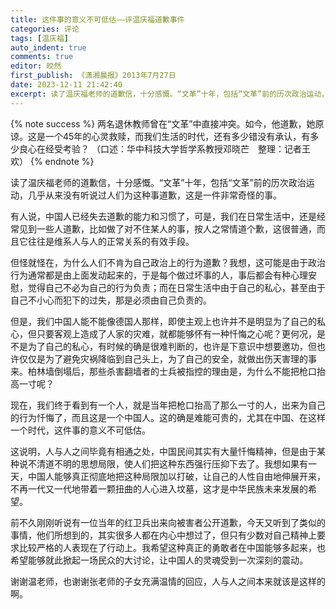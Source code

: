 ```yaml
---
title: 这件事的意义不可低估——评温庆福道歉事件
categories: 评论
tags: [温庆福]
auto_indent: true
comments: true
editor: 皎然
first_publish: 《潇湘晨报》2013年7月27日
date: 2023-12-11 21:42:40
excerpt: 读了温庆福老师的道歉信，十分感慨。“文革”十年，包括“文革”前的历次政治运动，几乎从来没有听说过人们为这种事道歉，这是一件非常奇怪的事。
---
```

{% note success %}
两名退休教师曾在“文革”中直接冲突。如今，他道歉，她原谅。这是一个45年的心灵救赎，而我们生活的时代，还有多少错没有承认，有多少良心在经受考验？
（口述：华中科技大学哲学系教授邓晓芒　整理：记者王欢）
{% endnote %}

读了温庆福老师的道歉信，十分感慨。“文革”十年，包括“文革”前的历次政治运动，几乎从来没有听说过人们为这种事道歉，这是一件非常奇怪的事。

有人说，中国人已经失去道歉的能力和习惯了，可是，我们在日常生活中，还是经常见到一些人道歉，比如做了对不住某人的事，按人之常情道个歉，这很普通，而且它往往是维系人与人的正常关系的有效手段。

但怪就怪在，为什么人们不肯为自己政治上的行为道歉？我想，这可能是由于政治行为通常都是由上面发动起来的，于是每个做过坏事的人，事后都会有种心理安慰，觉得自己不必为自己的行为负责；而在日常生活中由于自己的私心，甚至由于自己不小心而犯下的过失，那是必须由自己负责的。

但是，我们中国人能不能像德国人那样，即使主观上也许并不是明显为了自己的私心，但只要客观上造成了人家的灾难，就都能够怀有一种忏悔之心呢？更何况，是不是为了自己的私心，有时候的确是很难判断的，也许是下意识中想要邀功，但也许仅仅是为了避免灾祸降临到自己头上，为了自己的安全，就做出伤天害理的事来。柏林墙倒塌后，那些杀害翻墙者的士兵被指控的理由是，为什么不能把枪口抬高一寸呢？

现在，我们终于看到有一个人，就是当年把枪口抬高了那么一寸的人，出来为自己的行为忏悔了，而且这是一个中国人。这的确是难能可贵的，尤其在中国、在这样一个时代，这件事的意义不可低估。

这说明，人与人之间毕竟有相通之处，中国民间其实有大量忏悔精神，但是由于某种说不清道不明的思想局限，使人们把这种东西强行压抑下去了。我想如果有一天，中国人能够真正彻底地把这种局限加以打破，让自己的人性自由地伸展开来，不再一代又一代地带着一颗扭曲的人心进入坟墓，这才是中华民族未来发展的希望。

前不久刚刚听说有一位当年的红卫兵出来向被害者公开道歉，今天又听到了类似的事情，他们所想到的，其实很多人都在内心中想过了，但只有少数对自己精神上要求比较严格的人表现在了行动上。我希望这种真正的勇敢者在中国能够多起来，也希望能够就此掀起一场民众的大讨论，让中国人的灵魂受到一次深刻的震动。

谢谢温老师，也谢谢张老师的子女充满温情的回应，人与人之间本来就该是这样的啊。

